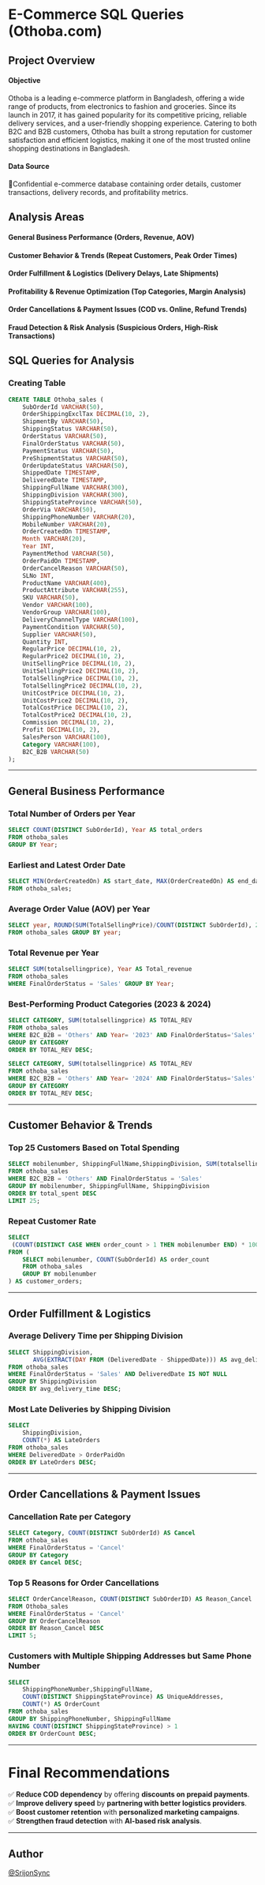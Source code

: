 
#  E-Commerce SQL Queries (Othoba.com)

## Project Overview

#### Objective

Othoba is a leading e-commerce platform in Bangladesh, offering a wide range of products, from electronics to fashion and groceries. Since its launch in 2017, it has gained popularity for its competitive pricing, reliable delivery services, and a user-friendly shopping experience. Catering to both B2C and B2B customers, Othoba has built a strong reputation for customer satisfaction and efficient logistics, making it one of the most trusted online shopping destinations in Bangladesh.

#### Data Source

🔴Confidential e-commerce database containing order details, customer transactions, delivery records, and profitability metrics.

## Analysis Areas

#### General Business Performance (Orders, Revenue, AOV)

#### Customer Behavior & Trends (Repeat Customers, Peak Order Times)

#### Order Fulfillment & Logistics (Delivery Delays, Late Shipments)

#### Profitability & Revenue Optimization (Top Categories, Margin Analysis)

#### Order Cancellations & Payment Issues (COD vs. Online, Refund Trends)

#### Fraud Detection & Risk Analysis (Suspicious Orders, High-Risk Transactions)


## SQL Queries for Analysis

### Creating Table
```sql
CREATE TABLE Othoba_sales (
    SubOrderId VARCHAR(50),
    OrderShippingExclTax DECIMAL(10, 2),
    ShipmentBy VARCHAR(50),
    ShippingStatus VARCHAR(50),
    OrderStatus VARCHAR(50),
    FinalOrderStatus VARCHAR(50),
    PaymentStatus VARCHAR(50),
    PreShipmentStatus VARCHAR(50),
    OrderUpdateStatus VARCHAR(50),
    ShippedDate TIMESTAMP,
    DeliveredDate TIMESTAMP,
    ShippingFullName VARCHAR(300),
    ShippingDivision VARCHAR(300),
    ShippingStateProvince VARCHAR(50),
    OrderVia VARCHAR(50),
    ShippingPhoneNumber VARCHAR(20),
    MobileNumber VARCHAR(20),
    OrderCreatedOn TIMESTAMP,
    Month VARCHAR(20),
    Year INT,
    PaymentMethod VARCHAR(50),
    OrderPaidOn TIMESTAMP,
    OrderCancelReason VARCHAR(50),
    SLNo INT,
    ProductName VARCHAR(400),
    ProductAttribute VARCHAR(255),
    SKU VARCHAR(50),
    Vendor VARCHAR(100),
    VendorGroup VARCHAR(100),
    DeliveryChannelType VARCHAR(100),
    PaymentCondition VARCHAR(50),
    Supplier VARCHAR(50),
    Quantity INT,
    RegularPrice DECIMAL(10, 2),
    RegularPrice2 DECIMAL(10, 2),
    UnitSellingPrice DECIMAL(10, 2),
    UnitSellingPrice2 DECIMAL(10, 2),
    TotalSellingPrice DECIMAL(10, 2),
    TotalSellingPrice2 DECIMAL(10, 2),
    UnitCostPrice DECIMAL(10, 2),
    UnitCostPrice2 DECIMAL(10, 2),
    TotalCostPrice DECIMAL(10, 2),
    TotalCostPrice2 DECIMAL(10, 2),
    Commission DECIMAL(10, 2),
    Profit DECIMAL(10, 2),
    SalesPerson VARCHAR(100),
    Category VARCHAR(100),
    B2C_B2B VARCHAR(50)
);
```

---

## **General Business Performance**

### Total Number of Orders per Year
```sql
SELECT COUNT(DISTINCT SubOrderId), Year AS total_orders
FROM othoba_sales
GROUP BY Year;
```

### Earliest and Latest Order Date
```sql
SELECT MIN(OrderCreatedOn) AS start_date, MAX(OrderCreatedOn) AS end_date
FROM othoba_sales;
```

### Average Order Value (AOV) per Year
```sql
SELECT year, ROUND(SUM(TotalSellingPrice)/COUNT(DISTINCT SubOrderId), 2) AS AVG_ODR_VALUE
FROM othoba_sales GROUP BY year;
```

### Total Revenue per Year
```sql
SELECT SUM(totalsellingprice), Year AS Total_revenue
FROM othoba_sales
WHERE FinalOrderStatus = 'Sales' GROUP BY Year;
```

### Best-Performing Product Categories (2023 & 2024)
```sql
SELECT CATEGORY, SUM(totalsellingprice) AS TOTAL_REV
FROM othoba_sales
WHERE B2C_B2B = 'Others' AND Year= '2023' AND FinalOrderStatus='Sales'
GROUP BY CATEGORY
ORDER BY TOTAL_REV DESC;
```
```sql
SELECT CATEGORY, SUM(totalsellingprice) AS TOTAL_REV
FROM othoba_sales
WHERE B2C_B2B = 'Others' AND Year= '2024' AND FinalOrderStatus='Sales'
GROUP BY CATEGORY
ORDER BY TOTAL_REV DESC;
```

---

## **Customer Behavior & Trends**

### Top 25 Customers Based on Total Spending
```sql
SELECT mobilenumber, ShippingFullName,ShippingDivision, SUM(totalsellingprice) AS total_spent
FROM othoba_sales
WHERE B2C_B2B = 'Others' AND FinalOrderStatus = 'Sales'
GROUP BY mobilenumber, ShippingFullName, ShippingDivision
ORDER BY total_spent DESC
LIMIT 25;
```

### Repeat Customer Rate
```sql
SELECT
 (COUNT(DISTINCT CASE WHEN order_count > 1 THEN mobilenumber END) * 100.0 / COUNT(DISTINCT mobilenumber)) AS repeat_customer_rate
FROM (
    SELECT mobilenumber, COUNT(SubOrderId) AS order_count
    FROM othoba_sales
    GROUP BY mobilenumber
) AS customer_orders;
```

---

## **Order Fulfillment & Logistics**

### Average Delivery Time per Shipping Division
```sql
SELECT ShippingDivision,
       AVG(EXTRACT(DAY FROM (DeliveredDate - ShippedDate))) AS avg_delivery_time
FROM othoba_sales
WHERE FinalOrderStatus = 'Sales' AND DeliveredDate IS NOT NULL
GROUP BY ShippingDivision
ORDER BY avg_delivery_time DESC;
```

### Most Late Deliveries by Shipping Division
```sql
SELECT
    ShippingDivision,
    COUNT(*) AS LateOrders
FROM othoba_sales
WHERE DeliveredDate > OrderPaidOn  
ORDER BY LateOrders DESC;
```

---

## **Order Cancellations & Payment Issues**

### Cancellation Rate per Category
```sql
SELECT Category, COUNT(DISTINCT SubOrderId) AS Cancel
FROM othoba_sales
WHERE FinalOrderStatus = 'Cancel'
GROUP BY Category
ORDER BY Cancel DESC;
```

### Top 5 Reasons for Order Cancellations
```sql
SELECT OrderCancelReason, COUNT(DISTINCT SubOrderID) AS Reason_Cancel
FROM Othoba_sales
WHERE FinalOrderStatus = 'Cancel'
GROUP BY OrderCancelReason
ORDER BY Reason_Cancel DESC
LIMIT 5;
```

### Customers with Multiple Shipping Addresses but Same Phone Number
```sql
SELECT
    ShippingPhoneNumber,ShippingFullName,
    COUNT(DISTINCT ShippingStateProvince) AS UniqueAddresses,
    COUNT(*) AS OrderCount
FROM othoba_sales
GROUP BY ShippingPhoneNumber, ShippingFullName
HAVING COUNT(DISTINCT ShippingStateProvince) > 1
ORDER BY OrderCount DESC;
```

---
#  **Final Recommendations**  
✅ **Reduce COD dependency** by offering **discounts on prepaid payments**.  
✅ **Improve delivery speed** by **partnering with better logistics providers**.  
✅ **Boost customer retention** with **personalized marketing campaigns**.  
✅ **Strengthen fraud detection** with **AI-based risk analysis**.  

---  



## Author
[@SrijonSync](https://github.com/SrijonSync)




